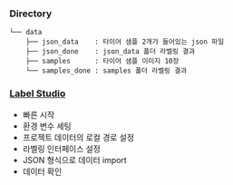 ### Directory

```
└── data
    ├── json_data    : 타이어 샘플 2개가 들어있는 json 파일
    ├── json_done    : json_data 폴더 라벨링 결과
    ├── samples      : 타이어 샘플 이미지 10장
    └── samples_done : samples 폴더 라벨링 결과
```

### [Label Studio](https://dahye0322.notion.site/1af5a87878ee80c689b2f32fdcec332f?pvs=4)
- 빠른 시작
- 환경 변수 세팅
- 프로젝트 데이터의 로컬 경로 설정
- 라벨링 인터페이스 설정
- JSON 형식으로 데이터 import
- 데이터 확인
